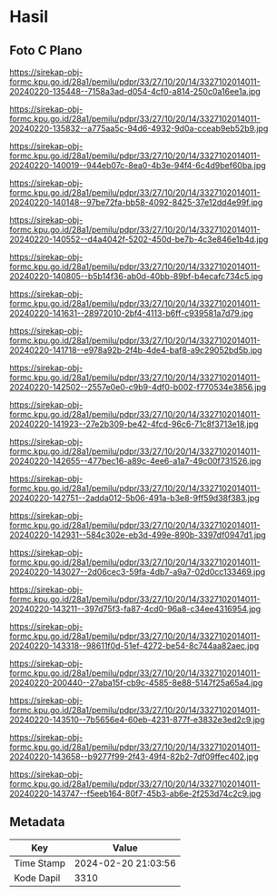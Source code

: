 # Hasil

## Foto C Plano

https://sirekap-obj-formc.kpu.go.id/28a1/pemilu/pdpr/33/27/10/20/14/3327102014011-20240220-135448--7158a3ad-d054-4cf0-a814-250c0a16ee1a.jpg

https://sirekap-obj-formc.kpu.go.id/28a1/pemilu/pdpr/33/27/10/20/14/3327102014011-20240220-135832--a775aa5c-94d6-4932-9d0a-cceab9eb52b9.jpg

https://sirekap-obj-formc.kpu.go.id/28a1/pemilu/pdpr/33/27/10/20/14/3327102014011-20240220-140019--944eb07c-8ea0-4b3e-94f4-6c4d9bef60ba.jpg

https://sirekap-obj-formc.kpu.go.id/28a1/pemilu/pdpr/33/27/10/20/14/3327102014011-20240220-140148--97be72fa-bb58-4092-8425-37e12dd4e99f.jpg

https://sirekap-obj-formc.kpu.go.id/28a1/pemilu/pdpr/33/27/10/20/14/3327102014011-20240220-140552--d4a4042f-5202-450d-be7b-4c3e846e1b4d.jpg

https://sirekap-obj-formc.kpu.go.id/28a1/pemilu/pdpr/33/27/10/20/14/3327102014011-20240220-140805--b5b14f36-ab0d-40bb-89bf-b4ecafc734c5.jpg

https://sirekap-obj-formc.kpu.go.id/28a1/pemilu/pdpr/33/27/10/20/14/3327102014011-20240220-141631--28972010-2bf4-4113-b6ff-c939581a7d79.jpg

https://sirekap-obj-formc.kpu.go.id/28a1/pemilu/pdpr/33/27/10/20/14/3327102014011-20240220-141718--e978a92b-2f4b-4de4-baf8-a9c29052bd5b.jpg

https://sirekap-obj-formc.kpu.go.id/28a1/pemilu/pdpr/33/27/10/20/14/3327102014011-20240220-142502--2557e0e0-c9b9-4df0-b002-f770534e3856.jpg

https://sirekap-obj-formc.kpu.go.id/28a1/pemilu/pdpr/33/27/10/20/14/3327102014011-20240220-141923--27e2b309-be42-4fcd-96c6-71c8f3713e18.jpg

https://sirekap-obj-formc.kpu.go.id/28a1/pemilu/pdpr/33/27/10/20/14/3327102014011-20240220-142655--477bec16-a89c-4ee6-a1a7-49c00f731526.jpg

https://sirekap-obj-formc.kpu.go.id/28a1/pemilu/pdpr/33/27/10/20/14/3327102014011-20240220-142751--2adda012-5b06-491a-b3e8-9ff59d38f383.jpg

https://sirekap-obj-formc.kpu.go.id/28a1/pemilu/pdpr/33/27/10/20/14/3327102014011-20240220-142931--584c302e-eb3d-499e-890b-3397df0947d1.jpg

https://sirekap-obj-formc.kpu.go.id/28a1/pemilu/pdpr/33/27/10/20/14/3327102014011-20240220-143027--2d06cec3-59fa-4db7-a9a7-02d0cc133469.jpg

https://sirekap-obj-formc.kpu.go.id/28a1/pemilu/pdpr/33/27/10/20/14/3327102014011-20240220-143211--397d75f3-fa87-4cd0-96a8-c34ee4316954.jpg

https://sirekap-obj-formc.kpu.go.id/28a1/pemilu/pdpr/33/27/10/20/14/3327102014011-20240220-143318--98611f0d-51ef-4272-be54-8c744aa82aec.jpg

https://sirekap-obj-formc.kpu.go.id/28a1/pemilu/pdpr/33/27/10/20/14/3327102014011-20240220-200440--27aba15f-cb9c-4585-8e88-5147f25a65a4.jpg

https://sirekap-obj-formc.kpu.go.id/28a1/pemilu/pdpr/33/27/10/20/14/3327102014011-20240220-143510--7b5656e4-60eb-4231-877f-e3832e3ed2c9.jpg

https://sirekap-obj-formc.kpu.go.id/28a1/pemilu/pdpr/33/27/10/20/14/3327102014011-20240220-143658--b9277f99-2f43-49f4-82b2-7df09ffec402.jpg

https://sirekap-obj-formc.kpu.go.id/28a1/pemilu/pdpr/33/27/10/20/14/3327102014011-20240220-143747--f5eeb164-80f7-45b3-ab6e-2f253d74c2c9.jpg


## Metadata

| Key        | Value               |
| ---------- | ------------------- |
| Time Stamp | 2024-02-20 21:03:56 |
| Kode Dapil | 3310                |



